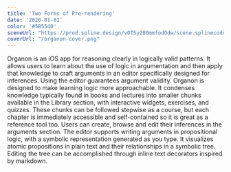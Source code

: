 ```yaml
---
title: 'Two Forms of Pre-rendering'
date: '2020-01-01'
color: '#5B5540'
sceneUrl: "https://prod.spline.design/vOTSy200mmfodOdw/scene.splinecode"
coverUrl: "/organon-cover.png"
---
```


Organon is an iOS app for reasoning clearly in logically valid patterns. It allows users to learn about the use of logic in argumentation and then apply that knowledge to craft arguments in an editor specifically designed for inferences. Using the editor guarantees argument validity.
Organon is designed to make learning logic more approachable. It condenses knowledge typically found in books and lectures into smaller chunks available in the Library section, with interactive widgets, exercises, and quizzes. These chunks can be followed stepwise as a course, but each chapter is immediately accessible and self-contained so it is great as a reference tool too.
Users can create, browse and edit their inferences in the arguments section. The editor supports writing arguments in propositional logic, with a symbolic representation generated as you type. It visualizes atomic propositions in plain text and their relationships in a symbolic tree. Editing the tree can be accomplished through inline text decorators inspired by markdown.